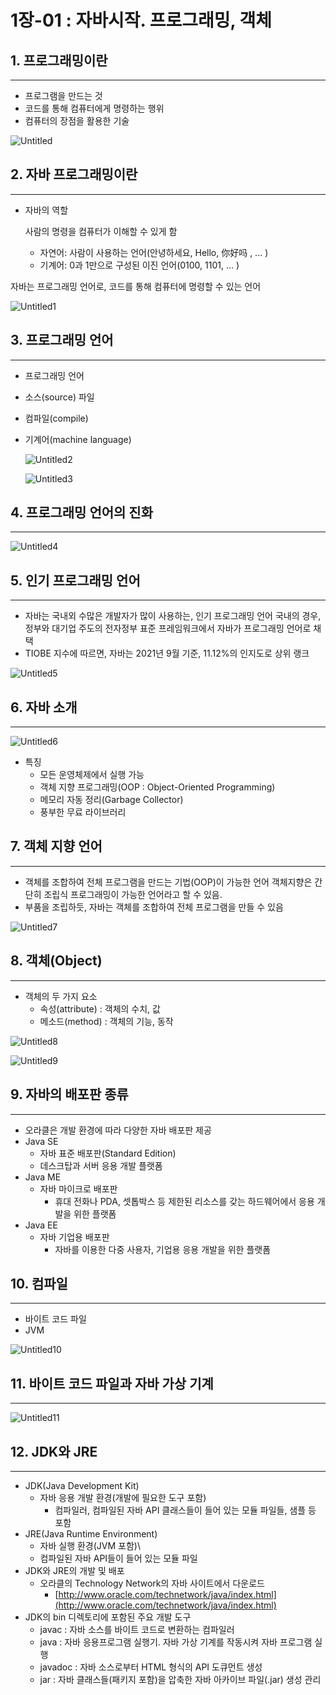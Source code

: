 # 1장-01 : 자바시작. 프로그래밍, 객체


## 1. 프로그래밍이란

---

- 프로그램을 만드는 것
- 코드를 통해 컴퓨터에게 명령하는 행위
- 컴퓨터의 장점을 활용한 기술

![Untitled](../images/2023-02-20-Java1_01/Untitled.png)


## 2. 자바 프로그래밍이란

---

- 자바의 역할
    
    사람의 명령을 컴퓨터가 이해할 수 있게 함
    
    - 자연어: 사람이 사용하는 언어(안녕하세요, Hello, 你好吗 , ... )
    - 기계어: 0과 1만으로 구성된 이진 언어(0100, 1101, ... )

자바는 프로그래밍 언어로, 코드를 통해 컴퓨터에 명령할 수 있는 언어

![Untitled1](../images/2023-02-20-Java1_01/Untitled01.png)


## 3. 프로그래밍 언어

---

- 프로그래밍 언어
- 소스(source) 파일
- 컴파일(compile)
- 기계어(machine language)
    
    ![Untitled2](../images/2023-02-20-Java1_01/Untitled02.png)
    
    ![Untitled3](../images/2023-02-20-Java1_01/Untitled03.png)


## 4. 프로그래밍 언어의 진화

---

![Untitled4](../images/2023-02-20-Java1_01/Untitled04.png)


## 5. 인기 프로그래밍 언어

---

- 자바는 국내외 수많은 개발자가 많이 사용하는, 인기 프로그래밍 언어 국내의 경우, 정부와 대기업 주도의 전자정부 표준 프레임워크에서 자바가 프로그래밍 언어로 채택
- TIOBE 지수에 따르면, 자바는 2021년 9월 기준, 11.12%의 인지도로 상위 랭크

![Untitled5](../images/2023-02-20-Java1_01/Untitled05.png)


## 6. 자바 소개

---

![Untitled6](../images/2023-02-20-Java1_01/Untitled06.png)

- 특징
    - 모든 운영체제에서 실행 가능
    - 객체 지향 프로그래밍(OOP : Object-Oriented Programming)
    - 메모리 자동 정리(Garbage Collector)
    - 풍부한 무료 라이브러리
   

## 7. 객체 지향 언어

---

- 객체를 조합하여 전체 프로그램을 만드는 기법(OOP)이 가능한 언어 객체지향은 간단히 조립식 프로그래밍이 가능한 언어라고 할 수 있음.
- 부품을 조립하듯, 자바는 객체를 조합하여 전체 프로그램을 만들 수 있음

![Untitled7](../images/2023-02-20-Java1_01/Untitled07.png)


## 8. 객체(Object)

---

- 객체의 두 가지 요소
    - 속성(attribute) : 객체의 수치, 값
    - 메소드(method) : 객체의 기능, 동작

![Untitled8](../images/2023-02-20-Java1_01/Untitled08.png)

![Untitled9](../images/2023-02-20-Java1_01/Untitled09.png)


## 9. 자바의 배포판 종류

---

- 오라클은 개발 환경에 따라 다양한 자바 배포판 제공
- Java SE
    - 자바 표준 배포판(Standard Edition)
    - 데스크탑과 서버 응용 개발 플랫폼
- Java ME
    - 자바 마이크로 배포판
        - 휴대 전화나 PDA, 셋톱박스 등 제한된 리소스를 갖는 하드웨어에서 응용 개발을 위한 플랫폼
- Java EE
    - 자바 기업용 배포판
        - 자바를 이용한 다중 사용자, 기업용 응용 개발을 위한 플랫폼


## 10. 컴파일

---

- 바이트 코드 파일
- JVM

![Untitled10](../images/2023-02-20-Java1_01/Untitled10.png)


## 11. 바이트 코드 파일과 자바 가상 기계

---

![Untitled11](../images/2023-02-20-Java1_01/Untitled11.png)


## 12. JDK와 JRE

---

- JDK(Java Development Kit)
    - 자바 응용 개발 환경(개발에 필요한 도구 포함)
        - 컴파일러, 컴파일된 자바 API 클래스들이 들어 있는 모듈 파일들, 샘플 등 포함
- JRE(Java Runtime Environment)
    - 자바 실행 환경(JVM 포함)\
    - 컴파일된 자바 API들이 들어 있는 모듈 파일
- JDK와 JRE의 개발 및 배포
    - 오라클의 Technology Network의 자바 사이트에서 다운로드
        - [http://www.oracle.com/technetwork/java/index.html](http://www.oracle.com/technetwork/java/index.html)
- JDK의 bin 디렉토리에 포함된 주요 개발 도구
    - javac : 자바 소스를 바이트 코드로 변환하는 컴파일러
    - java : 자바 응용프로그램 실행기. 자바 가상 기계를 작동시켜 자바 프로그램 실행
    - javadoc : 자바 소스로부터 HTML 형식의 API 도큐먼트 생성
    - jar : 자바 클래스들(패키지 포함)을 압축한 자바 아카이브 파일(.jar) 생성 관리
